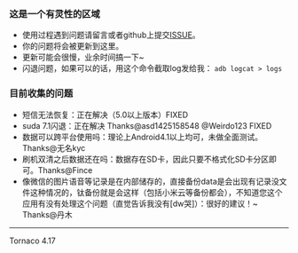 ### 这是一个有灵性的区域
* 使用过程遇到问题请留言或者github上提交[ISSUE](https://github.com/Tornaco/DataMigration/issues/new)。
* 你的问题将会被更新到这里。
* 更新可能会很慢，业余时间搞一下~
* 闪退问题，如果可以的话，用这个命令截取log发给我：
  `
  adb logcat > logs
  `


### 目前收集的问题
* 短信无法恢复：正在解决（5.0以上版本）FIXED
* suda 7.1闪退：正在解决 Thanks@asd1425158548 @Weirdo123 FIXED
* 数据可以跨平台使用吗：理论上Android4.1以上均可，未做全面测试。Thanks@无名kyc
* 刷机双清之后数据还在吗：数据存在SD卡，因此只要不格式化SD卡分区即可。Thanks@Fince
* 像微信的图片语音等记录是在内部储存的，直接备份data是会出现有记录没文件这种情况的，钛备份就是会这样（包括小米云等备份都会），不知道您这个应用有没有处理这个问题（直觉告诉我没有[dw哭]）：很好的建议！~  Thanks@丹木



---
Tornaco 4.17
